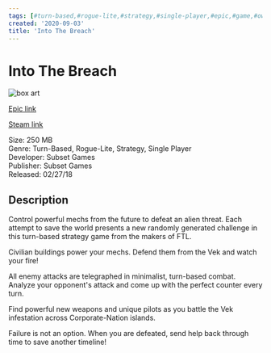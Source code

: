 ```yaml
---
tags: [#turn-based,#rogue-lite,#strategy,#single-player,#epic,#game,#owned,#pc]
created: '2020-09-03'
title: 'Into The Breach'
---
```

# Into The Breach

![box art](https://cdn1.epicgames.com/undefined/offer/EGS_SubsetGames_IntotheBreach_S1-2560x1440-dba55f96ffe7af34552ed2215f921bdc.jpg?h=270&amp;resize=1&amp;w=480)

[Epic link](https://www.epicgames.com/store/en-US/p/into-the-breach)

[Steam link](https://store.steampowered.com/app/590380/Into_the_Breach/?snr=1_7_7_151_150_1)

Size: 250 MB  
Genre: Turn-Based, Rogue-Lite, Strategy, Single Player  
Developer: Subset Games  
Publisher: Subset Games  
Released: 02/27/18  

## Description

Control powerful mechs from the future to defeat an alien threat. Each attempt to save the world presents a new randomly generated challenge in this turn-based strategy game from the makers of FTL.

Civilian buildings power your mechs. Defend them from the Vek and watch your fire!

All enemy attacks are telegraphed in minimalist, turn-based combat. Analyze your opponent's attack and come up with the perfect counter every turn.

Find powerful new weapons and unique pilots as you battle the Vek infestation across Corporate-Nation islands.

Failure is not an option. When you are defeated, send help back through time to save another timeline!
